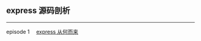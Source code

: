 ## express 源码剖析

- - - 

episode 1 
&emsp;[express 从何而来](https://github.com/foobull/explore-express/blob/master/collection/episode1.md)


